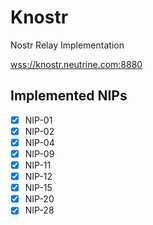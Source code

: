 # Knostr

Nostr Relay Implementation

[wss://knostr.neutrine.com:8880](wss://knostr.neutrine.com:8880)

## Implemented NIPs
- [x] NIP-01
- [x] NIP-02
- [x] NIP-04
- [x] NIP-09
- [x] NIP-11
- [x] NIP-12
- [x] NIP-15
- [x] NIP-20
- [x] NIP-28
